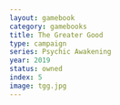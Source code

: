 ```yaml
---
layout: gamebook
category: gamebooks
title: The Greater Good
type: campaign
series: Psychic Awakening
year: 2019
status: owned
index: 5
image: tgg.jpg
---
```

